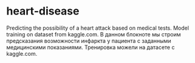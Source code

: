 # heart-disease
Predicting the possibility of a heart attack based on medical tests. Model training on dataset from kaggle.com.
В данном блокноте мы строим предсказания возможности инфаркта у пациента с заданными медицинскими показаниями. Тренировка можели на датасете с kaggle.com.

